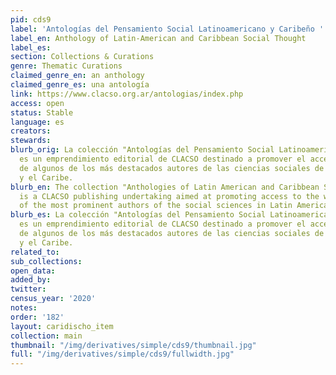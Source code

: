```yaml
---
pid: cds9
label: 'Antologías del Pensamiento Social Latinoamericano y Caribeño '
label_en: Anthology of Latin-American and Caribbean Social Thought
label_es:
section: Collections & Curations
genre: Thematic Curations
claimed_genre_en: an anthology
claimed_genre_es: una antología
link: https://www.clacso.org.ar/antologias/index.php
access: open
status: Stable
language: es
creators:
stewards:
blurb_orig: La colección "Antologías del Pensamiento Social Latinoamericano y Caribeño"
  es un emprendimiento editorial de CLACSO destinado a promover el acceso a la obra
  de algunos de los más destacados autores de las ciencias sociales de América Latina
  y el Caribe.
blurb_en: The collection "Anthologies of Latin American and Caribbean Social Thought"
  is a CLACSO publishing undertaking aimed at promoting access to the work of some
  of the most prominent authors of the social sciences in Latin America and the Caribbean.
blurb_es: La colección "Antologías del Pensamiento Social Latinoamericano y Caribeño"
  es un emprendimiento editorial de CLACSO destinado a promover el acceso a la obra
  de algunos de los más destacados autores de las ciencias sociales de América Latina
  y el Caribe.
related_to:
sub_collections:
open_data:
added_by:
twitter:
census_year: '2020'
notes:
order: '182'
layout: caridischo_item
collection: main
thumbnail: "/img/derivatives/simple/cds9/thumbnail.jpg"
full: "/img/derivatives/simple/cds9/fullwidth.jpg"
---
```


